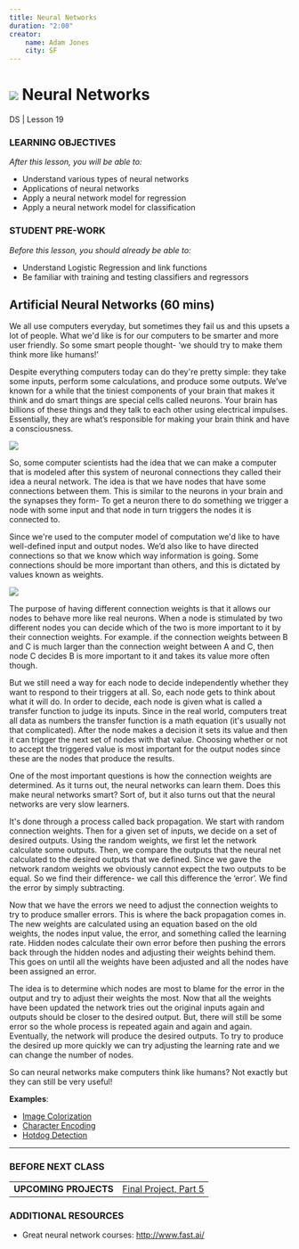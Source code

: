 ```yaml
---
title: Neural Networks
duration: "2:00"
creator:
    name: Adam Jones
    city: SF
---
```


# ![](https://ga-dash.s3.amazonaws.com/production/assets/logo-9f88ae6c9c3871690e33280fcf557f33.png) Neural Networks
DS | Lesson 19

### LEARNING OBJECTIVES
*After this lesson, you will be able to:*
- Understand various types of neural networks
- Applications of neural networks
- Apply a neural network model for regression
- Apply a neural network model for classification


### STUDENT PRE-WORK
*Before this lesson, you should already be able to:*
- Understand Logistic Regression and link functions
- Be familiar with training and testing classifiers and regressors

## Artificial Neural Networks (60 mins)

We all use computers everyday, but sometimes they fail us and this upsets a lot of people. What we'd like is for our computers to be smarter and more user friendly. So some smart people thought- ‘we should try to make them think more like humans!’

Despite everything computers today can do they're pretty simple: they take some inputs, perform some calculations, and produce some outputs. We’ve known for a while that the tiniest components of your brain that makes it think and do smart things are special cells called neurons. Your brain has billions of these things and they talk to each other using electrical impulses. Essentially, they are what’s responsible for making your brain think and have a consciousness.

![](https://upload.wikimedia.org/wikipedia/commons/thumb/1/10/Blausen_0657_MultipolarNeuron.png/1280px-Blausen_0657_MultipolarNeuron.png)

So, some computer scientists had the idea that we can make a computer that is modeled after this system of neuronal connections they called their idea a neural network. The idea is that we have nodes that have some connections between them. This is similar to the neurons in your brain and the synapses they form- To get a neuron there to do something we trigger a node with some input and that node in turn triggers the nodes it is connected to.

Since we're used to the computer model of computation we'd like to have well-defined input and output nodes. We’d also like to have directed connections so that we know which way information is going. Some connections should be more important than others, and this is dictated by values known as weights.

![](https://upload.wikimedia.org/wikipedia/commons/thumb/b/be/Single_layer_ann.svg/329px-Single_layer_ann.svg.png)

The purpose of having different connection weights is that it allows our nodes to behave more like real neurons. When a node is stimulated by two different nodes you can decide which of the two is more important to it by their connection weights. For example. if the connection weights between B and C is much larger than the connection weight between A and C, then node C decides B is more important to it and takes its value more often though.

But we still need a way for each node to decide independently whether they want to respond to their triggers at all. So, each node gets to think about what it will do. In order to decide, each node is given what is called a transfer function to judge its inputs. Since in the real world, computers treat all data as numbers the transfer function is a math equation (it's usually not that complicated). After the node makes a decision it sets its value and then it can trigger the next set of nodes with that value. Choosing whether or not to accept the triggered value is most important for the output nodes since these are the nodes that produce the results.

One of the most important questions is how the connection weights are determined. As it turns out, the neural networks can learn them. Does this make neural networks smart? Sort of, but it also turns out that the neural networks are very slow learners.

It's done through a process called back propagation. We start with random connection weights. Then for a given set of inputs, we decide on a set of desired outputs. Using the random weights, we first let the network calculate some outputs. Then, we compare the outputs that the neural net calculated to the desired outputs that we defined. Since we gave the network random weights we obviously cannot expect the two outputs to be equal. So we find their difference- we call this difference the ‘error’. We find the error by simply subtracting.

Now that we have the errors we need to adjust the connection weights to try to produce smaller errors. This is where the back propagation comes in. The new weights are calculated using an equation based on the old weights, the nodes input value, the error, and something called the learning rate. Hidden nodes calculate their own error before then pushing the errors back through the hidden nodes and adjusting their weights behind them. This goes on until all the weights have been adjusted and all the nodes have been assigned an error.

The idea is to determine which nodes are most to blame for the error in the output and try to adjust their weights the most. Now that all the weights have been updated the network tries out the original inputs again and outputs should be closer to the desired output. But, there will still be some error so the whole process is repeated again and again and again. Eventually, the network will produce the desired outputs. To try to produce the desired up more quickly we can try adjusting the learning rate and we can change the number of nodes.

So can neural networks make computers think like humans? Not exactly but they can still be very useful!

**Examples**:    
- [Image Colorization](http://tinyclouds.org/colorize/)
- [Character Encoding](http://yann.lecun.com/exdb/publis/pdf/jackel-95.pdf)
- [Hotdog Detection](https://medium.com/@timanglade/how-hbos-silicon-valley-built-not-hotdog-with-mobile-tensorflow-keras-react-native-ef03260747f3)

---

### BEFORE NEXT CLASS
|   |   |
|---|---|
| **UPCOMING PROJECTS**  | [Final Project, Part 5](../../projects/final-projects/05-presentation/README.md) |

### ADDITIONAL RESOURCES
- Great neural network courses: http://www.fast.ai/

